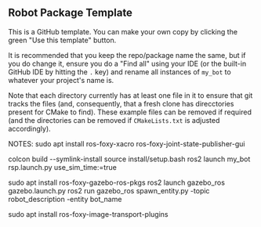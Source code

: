 ## Robot Package Template

This is a GitHub template. You can make your own copy by clicking the green "Use this template" button.

It is recommended that you keep the repo/package name the same, but if you do change it, ensure you do a "Find all" using your IDE (or the built-in GitHub IDE by hitting the `.` key) and rename all instances of `my_bot` to whatever your project's name is.

Note that each directory currently has at least one file in it to ensure that git tracks the files (and, consequently, that a fresh clone has direcctories present for CMake to find). These example files can be removed if required (and the directories can be removed if `CMakeLists.txt` is adjusted accordingly).

NOTES:
sudo apt install ros-foxy-xacro ros-foxy-joint-state-publisher-gui

colcon build --symlink-install
source install/setup.bash
ros2 launch my_bot rsp.launch.py use_sim_time:=true

sudo apt install ros-foxy-gazebo-ros-pkgs
ros2 launch gazebo_ros gazebo.launch.py
ros2 run gazebo_ros spawn_entity.py -topic robot_description -entity bot_name

sudo apt install ros-foxy-image-transport-plugins